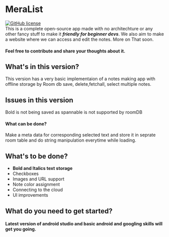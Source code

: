 # MeraList

[![GitHub license](https://img.shields.io/badge/License-MIT-blue.svg)](LICENSE)
<br>
This is a complete open-source app made with no architechture or any other fancy stuff to make it ***friendly for beginner devs***.
We also aim to make a website where we can access and edit the notes. More on That soon.
<br> 
#### Feel free to contribute and share your thoughts about it.

## What's in this version?
This version has a very basic implementaion of a notes making app with offline storage by Room db save, delete,fetchall, select multiple notes.

## Issues in this version
Bold is not being saved as spannable is not supported by roomDB
#### What can be done?
Make a meta data for corresponding selected text and store it in seprate room table and do string manipulation everytime while loading.

## What's to be done?
- **Bold and Italics text storage**
- Checkboxes
- Images and URL support
- Note color assignment
- Connecting to the cloud
- UI improvements

## What do you need to get started?
#### Latest version of android studio and basic android and googling skills will get you going.
